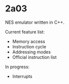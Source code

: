 # 2a03

NES emulator written in C++. 

Current feature list:
- Memory access
- Instruction cycle
- Addressing modes
- Official instruction list

In progress:
- Interrupts
